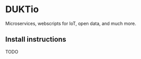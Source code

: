 # DUKTio
Microservices, webscripts for IoT, open data, and much more.

## Install instructions
TODO

